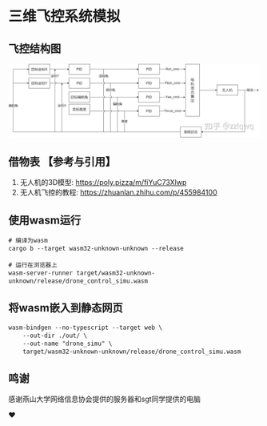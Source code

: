 # 三维飞控系统模拟

## 飞控结构图

![飞控结构图](img/controller.jpg)

## 借物表 【参考与引用】
1. 无人机的3D模型: https://poly.pizza/m/fiYuC73Xlwp
2. 无人机飞控的教程: https://zhuanlan.zhihu.com/p/455984100


## 使用wasm运行

```
# 编译为wasm
cargo b --target wasm32-unknown-unknown --release

# 运行在浏览器上
wasm-server-runner target/wasm32-unknown-unknown/release/drone_control_simu.wasm
```

## 将wasm嵌入到静态网页

```
wasm-bindgen --no-typescript --target web \
    --out-dir ./out/ \
    --out-name "drone_simu" \
    target/wasm32-unknown-unknown/release/drone_control_simu.wasm
```

## 鸣谢

感谢燕山大学网络信息协会提供的服务器和sgt同学提供的电脑

♥️
